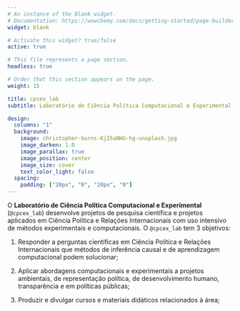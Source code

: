 ```yaml
---
# An instance of the Blank widget.
# Documentation: https://wowchemy.com/docs/getting-started/page-builder/
widget: blank

# Activate this widget? true/false
active: true

# This file represents a page section.
headless: true

# Order that this section appears on the page.
weight: 15

title: cpcex_lab
subtitle: Laboratório de Ciência Política Computacional e Experimental

design:
  columns: "1"
  background:
    image: christopher-burns-Kj2SaNHG-hg-unsplash.jpg
    image_darken: 1.0
    image_parallax: true
    image_position: center
    image_size: cover
    text_color_light: false
  spacing:
    padding: ["20px", "0", "20px", "0"]
---
```


O **Laboratório de Ciência Política Computacional e Experimental**  (`@cpcex_lab`) desenvolve projetos de pesquisa científica e projetos aplicados em Ciência Política e Relações Internacionais com uso intensivo de métodos experimentais e computacionais. O `@cpcex_lab` tem 3 objetivos:

1. Responder a perguntas científicas em Ciência Política e Relações Internacionais que métodos de inferência causal e de aprendizagem computacional podem solucionar;

2. Aplicar abordagens computacionais e experimentais a projetos ambientais, de representação política, de desenvolvimento humano, transparência e em políticas públicas;

3. Produzir e divulgar cursos e materiais didáticos relacionados à área;
